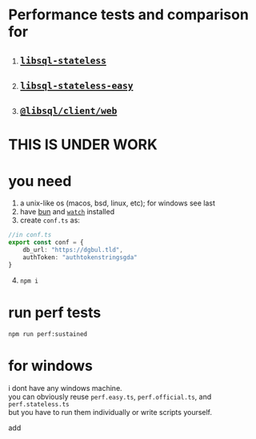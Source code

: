 # Performance tests and comparison for
1. ##  [`libsql-stateless`](https://github.com/DaBigBlob/libsql-stateless)
2. ##  [`libsql-stateless-easy`](https://github.com/DaBigBlob/libsql-stateless-easy)
3. ##  [`@libsql/client/web`](https://github.com/libsql/libsql-client-ts)

# THIS IS UNDER WORK

# you need
1. a unix-like os (macos, bsd, linux, etc); for windows see last
2. have [bun](https://bun.sh/docs/installation) and [`watch`](https://www.man7.org/linux/man-pages/man1/watch.1.html) installed
3. create `conf.ts` as:
```ts
//in conf.ts
export const conf = {
    db_url: "https://dgbul.tld",
    authToken: "authtokenstringsgda"
}
```
4. `npm i`

# run perf tests
`npm run perf:sustained`


# for windows
i dont have any windows machine.\
you can obviously reuse `perf.easy.ts`, `perf.official.ts`, and `perf.stateless.ts`\
but you have to run them individually or write scripts yourself.

add